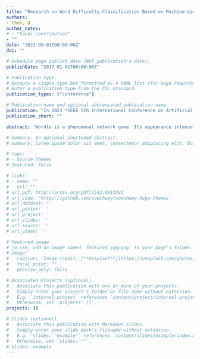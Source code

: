 ```yaml
---
title: "Research on Word Difficulty Classification Based on Machine Learning"
authors:
- Chen, D
author_notes:
# - "Equal contribution"
- ""
date: "2023-09-01T00:00:00Z"
doi: ""

# Schedule page publish date (NOT publication's date).
publishDate: "2017-01-01T00:00:00Z"

# Publication type.
# Accepts a single type but formatted as a YAML list (for Hugo requirements).
# Enter a publication type from the CSL standard.
publication_types: ["conference"]

# Publication name and optional abbreviated publication name.
publication: "In 2023 *IEEE 5th International Conference on Artificial Intelligence and Computer Applications (ICAICA)*, p. 22288. IEEE"
publication_short: ""

abstract: 'Wordle is a phenomenal network game. Its appearance intensely aroused people’s attention. Although it looks tiny, the hidden information behind it is huge and meaningful. Capturing and understanding this information will help the New York Times better design and operate Wordle. In order to classify the solution words according to difficulty and determine the attributes of the given words, a model is developed. The model is used to classify the word "EERIE", and the accuracy of the classification is discussed. In this study, the average percentage distribution of unequal weights is used to quantify the number of words, which are divided into three levels: easy, medium and difficult, and then tagged. In this study, the radical support vector machine model with radial basis function kernel is used, the accuracy is 0.6556 and the F1 value is 0.6634. In addition, the classification result of EERIE is difficult. This study also found some interesting observations from the data set, one of which discussed the difference between human thinking and machine learning.'

# Summary. An optional shortened abstract.
# summary: Lorem ipsum dolor sit amet, consectetur adipiscing elit. Duis posuere tellus ac convallis placerat. Proin tincidunt magna sed ex sollicitudin condimentum.

# tags:
# - Source Themes
# featured: false

# links:
# - name: ""
#   url: ""
# url_pdf: http://arxiv.org/pdf/1512.04133v1
# url_code: 'https://github.com/wowchemy/wowchemy-hugo-themes'
# url_dataset: ''
# url_poster: ''
# url_project: ''
# url_slides: ''
# url_source: ''
# url_video: ''

# Featured image
# To use, add an image named `featured.jpg/png` to your page's folder. 
# image:
#   caption: 'Image credit: [**Unsplash**](https://unsplash.com/photos/jdD8gXaTZsc)'
#   focal_point: ""
#   preview_only: false

# Associated Projects (optional).
#   Associate this publication with one or more of your projects.
#   Simply enter your project's folder or file name without extension.
#   E.g. `internal-project` references `content/project/internal-project/index.md`.
#   Otherwise, set `projects: []`.
projects: []

# Slides (optional).
#   Associate this publication with Markdown slides.
#   Simply enter your slide deck's filename without extension.
#   E.g. `slides: "example"` references `content/slides/example/index.md`.
#   Otherwise, set `slides: ""`.
# slides: example
---
```

<!-- 
{{% callout note %}}
Click the *Cite* button above to demo the feature to enable visitors to import publication metadata into their reference management software.
{{% /callout %}}

{{% callout note %}}
Create your slides in Markdown - click the *Slides* button to check out the example.
{{% /callout %}}

Add the publication's **full text** or **supplementary notes** here. You can use rich formatting such as including [code, math, and images](https://wowchemy.com/docs/content/writing-markdown-latex/). -->
